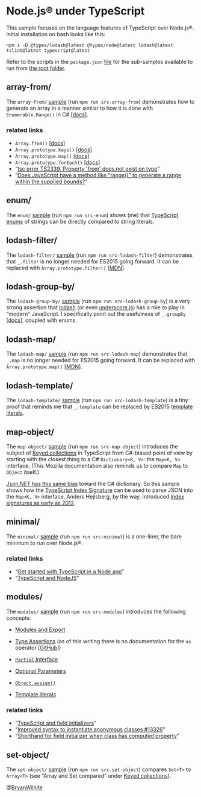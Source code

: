 # Node.js® under TypeScript

This sample focuses on the language features of TypeScript over Node.js®. Initial installation on bash looks like this:

```console
npm i -D @types/lodash@latest @types/node@latest lodash@latest tslint@latest typescript@latest
```

Refer to the scripts in the `package.json` [file](./package.json) for the sub-samples available to run from [the root folder](../typescript).

## array-from/

The `array-from/` [sample](./src/array-from) (run `npm run src-array-from`) demonstrates how to generate an array in a manner similar to how it is done with `Enumerable.Range()` in C# [[docs](https://docs.microsoft.com/en-us/dotnet/api/system.linq.enumerable.range?view=netcore-2.1)].

### related links

* `Array.from()` [[docs](https://developer.mozilla.org/en-US/docs/Web/JavaScript/Reference/Global_Objects/Array/from)]
* `Array.prototype.keys()` [[docs](https://developer.mozilla.org/en-US/docs/Web/JavaScript/Reference/Global_Objects/Array/keys)]
* `Array.prototype.map()` [[docs](https://developer.mozilla.org/en-US/docs/Web/JavaScript/Reference/Global_Objects/Array/map)]
* `Array.prototype.forEach()` [[docs](https://developer.mozilla.org/en-US/docs/Web/JavaScript/Reference/Global_Objects/Array/forEach)]
* “[tsc error TS2339: Property 'from' does not exist on type](https://github.com/BryanWilhite/nodejs/issues/12)”
* “[Does JavaScript have a method like "range()" to generate a range within the supplied bounds?](https://stackoverflow.com/questions/3895478/does-javascript-have-a-method-like-range-to-generate-a-range-within-the-supp)”

## enum/

The `enum/` [sample](./src/enum) (run `npm run src-enum`) shows (me) that [TypeScript enums](https://www.typescriptlang.org/docs/handbook/enums.html) of strings can be directly compared to string literals.

## lodash-filter/

The `lodash-filter/` [sample](./src/lodash-filter) (run `npm run src-lodash-filter`) demonstrates that `_.filter` is no longer needed for ES2015 going forward. It can be replaced with `Array.prototype.filter()` [[MDN](https://developer.mozilla.org/en-US/docs/Web/JavaScript/Reference/Global_Objects/Array/filter)].

## lodash-group-by/

The `lodash-group-by/` [sample](./src/lodash-group-by) (run `npm run src-lodash-group-by`) is a very strong assertion that [lodash](https://lodash.com/) (or even [underscore.js](http://underscorejs.org/)) has a role to play in “modern” JavaScript. I specifically point out the usefulness of `_.groupBy` [[docs](https://lodash.com/docs/#groupBy)], coupled with enums.

## lodash-map/

The `lodash-map/` [sample](./src/lodash-map) (run `npm run src-lodash-map`) demonstrates that `_.map` is no longer needed for ES2015 going forward. It can be replaced with `Array.prototype.map()` [[MDN](https://developer.mozilla.org/en-US/docs/Web/JavaScript/Reference/Global_Objects/Array/map)].

## lodash-template/

The `lodash-template/` [sample](./src/lodash-template) (run `npm run src-lodash-template`) is a tiny proof that reminds me that `_.template` can be replaced by ES2015 [template literals](https://developer.mozilla.org/en-US/docs/Web/JavaScript/Reference/Template_literals).

## map-object/

The `map-object/` [sample](./src/map-object) (run `npm run src-map-object`) introduces the subject of [Keyed collections](https://developer.mozilla.org/en-US/docs/Web/JavaScript/Guide/Keyed_collections) in TypeScript from C#-biased point of view by starting with the closest thing to a C# `Dictionary<K, V>`: the `Map<K, V>` interface. (This Mozilla documentation also reminds us to compare `Map` to `Object` itself.)

[Json.NET has this same bias](https://www.newtonsoft.com/json/help/html/SerializeDictionary.htm) toward the C# dictionary. So this sample shows how the [TypeScript Index Signature](https://basarat.gitbooks.io/typescript/docs/types/index-signatures.html) can be used to parse JSON into the `Map<K, V>` interface. Anders Hejlsberg, by the way, introduced [index signatures as early as 2012](https://typescript.codeplex.com/discussions/398359).

## minimal/

The `minimal/` [sample](./src/minimal) (run `npm run src-minimal`) is a one-liner, the bare minimum to run over Node.js®.

### related links

* “[Get started with TypeScript in a Node app](https://www.youtube.com/watch?v=kqUw3YnrPPI)”
* “[TypeScript and NodeJS](https://www.youtube.com/watch?v=KjmUKLPhV-M)”

## modules/

The `modules/` [sample](./src/modules) (run `npm run src-modules`) introduces the following concepts:

* [Modules and Export](https://www.typescriptlang.org/docs/handbook/modules.html)
* [Type Assertions](https://github.com/Microsoft/TypeScript/blob/master/doc/spec.md#416-type-assertions)
  (as of this writing there is no documentation for the `as` operator [[GitHub](https://github.com/Microsoft/TypeScript/pull/3564)])
* [`Partial` Interface](https://netbasal.com/getting-to-know-the-partial-type-in-typescript-ecfcfbc87cb6)

* [Optional Parameters](http://dotnetpattern.com/typescript-optional-parameters)
* [`Object.assign()`](https://developer.mozilla.org/en-US/docs/Web/JavaScript/Reference/Global_Objects/Object/assign)

* [Template literals](https://developer.mozilla.org/en-US/docs/Web/JavaScript/Reference/Template_literals)

### related links

* “[TypeScript and field initializers](https://stackoverflow.com/questions/14142071/typescript-and-field-initializers)”
* “[Improved syntax to instantiate anonymous classes #13326](https://github.com/Microsoft/TypeScript/issues/13326)”
* “[Shorthand for field initializer when class has computed property](https://stackoverflow.com/questions/46026629/shorthand-for-field-initializer-when-class-has-computed-property?noredirect=1&lq=1)”

## set-object/

The `set-object/` [sample](./src/set-object) (run `npm run src-set-object`) compares `Set<T>` to `Array<T>` (see “Array and Set compared” under [Keyed collections](https://developer.mozilla.org/en-US/docs/Web/JavaScript/Guide/Keyed_collections)).

@[BryanWilhite](https://twitter.com/BryanWilhite)